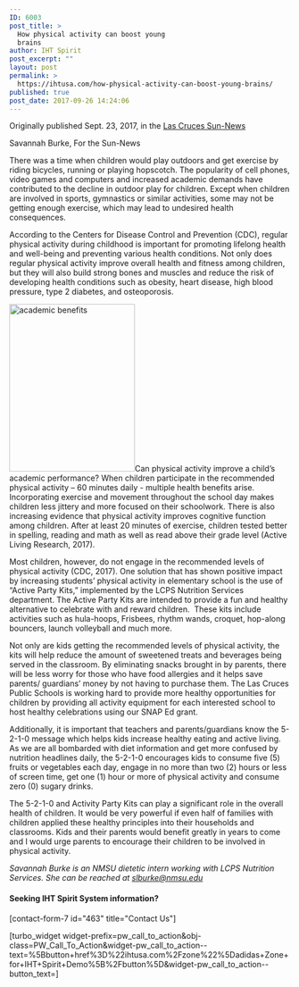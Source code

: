 ```yaml
---
ID: 6003
post_title: >
  How physical activity can boost young
  brains
author: IHT Spirit
post_excerpt: ""
layout: post
permalink: >
  https://ihtusa.com/how-physical-activity-can-boost-young-brains/
published: true
post_date: 2017-09-26 14:24:06
---
```

Originally published Sept. 23, 2017, in the <a href="http://www.lcsun-news.com/story/news/education/lcps/2017/09/23/how-physical-activity-can-boost-young-brains/696758001/" target="_blank" rel="nofollow noopener">Las Cruces Sun-News</a>

Savannah Burke, For the Sun-News

There was a time when children would play outdoors and get exercise by riding bicycles, running or playing hopscotch. The popularity of cell phones, video games and computers and increased academic demands have contributed to the decline in outdoor play for children. Except when children are involved in sports, gymnastics or similar activities, some may not be getting enough exercise, which may lead to undesired health consequences.

According to the Centers for Disease Control and Prevention (CDC), regular physical activity during childhood is important for promoting lifelong health and well-being and preventing various health conditions. Not only does regular physical activity improve overall health and fitness among children, but they will also build strong bones and muscles and reduce the risk of developing health conditions such as obesity, heart disease, high blood pressure, type 2 diabetes, and osteoporosis.

<!--more--><a href="https://ihtusa.com/wp-content/uploads/2017/09/savannah-burke9-26share.jpg"><img class="alignleft wp-image-6004 size-medium" src="https://ihtusa.com/wp-content/uploads/2017/09/savannah-burke9-26share-225x300.jpg" alt="academic benefits" width="225" height="300" /></a>Can physical activity improve a child’s academic performance? When children participate in the recommended physical activity – 60 minutes daily - multiple health benefits arise. Incorporating exercise and movement throughout the school day makes children less jittery and more focused on their schoolwork. There is also increasing evidence that physical activity improves cognitive function among children. After at least 20 minutes of exercise, children tested better in spelling, reading and math as well as read above their grade level (Active Living Research, 2017).

Most children, however, do not engage in the recommended levels of physical activity (CDC, 2017). One solution that has shown positive impact by increasing students’ physical activity in elementary school is the use of “Active Party Kits,” implemented by the LCPS Nutrition Services department. The Active Party Kits are intended to provide a fun and healthy alternative to celebrate with and reward children.  These kits include activities such as hula-hoops, Frisbees, rhythm wands, croquet, hop-along bouncers, launch volleyball and much more.

Not only are kids getting the recommended levels of physical activity, the kits will help reduce the amount of sweetened treats and beverages being served in the classroom. By eliminating snacks brought in by parents, there will be less worry for those who have food allergies and it helps save parents/ guardians’ money by not having to purchase them. The Las Cruces Public Schools is working hard to provide more healthy opportunities for children by providing all activity equipment for each interested school to host healthy celebrations using our SNAP Ed grant.

Additionally, it is important that teachers and parents/guardians know the 5-2-1-0 message which helps kids increase healthy eating and active living. As we are all bombarded with diet information and get more confused by nutrition headlines daily, the 5-2-1-0 encourages kids to consume five (5) fruits or vegetables each day, engage in no more than two (2) hours or less of screen time, get one (1) hour or more of physical activity and consume zero (0) sugary drinks.

The 5-2-1-0 and Activity Party Kits can play a significant role in the overall health of children. It would be very powerful if even half of families with children applied these healthy principles into their households and classrooms. Kids and their parents would benefit greatly in years to come and I would urge parents to encourage their children to be involved in physical activity.

<em>Savannah Burke is an NMSU dietetic intern working with LCPS Nutrition Services. She can be reached at slburke@nmsu.edu</em>
<h4>Seeking IHT Spirit System information?</h4>
[contact-form-7 id="463" title="Contact Us"]

[turbo_widget widget-prefix=pw_call_to_action&obj-class=PW_Call_To_Action&widget-pw_call_to_action--text=%5Bbutton+href%3D%22ihtusa.com%2Fzone%22%5Dadidas+Zone+for+IHT+Spirit+Demo%5B%2Fbutton%5D&widget-pw_call_to_action--button_text=]